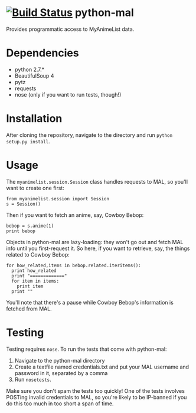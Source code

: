 [![Build Status](https://travis-ci.org/shaldengeki/python-mal.svg)](https://travis-ci.org/shaldengeki/python-mal)
python-mal
==========

Provides programmatic access to MyAnimeList data.

Dependencies
============

- python 2.7.*
- BeautifulSoup 4
- pytz
- requests
- nose (only if you want to run tests, though!)

Installation
============

After cloning the repository, navigate to the directory and run `python setup.py install`.

Usage
=====

The `myanimelist.session.Session` class handles requests to MAL, so you'll want to create one first:

    from myanimelist.session import Session
    s = Session()

Then if you want to fetch an anime, say, Cowboy Bebop:
  
    bebop = s.anime(1)
    print bebop

Objects in python-mal are lazy-loading: they won't go out and fetch MAL info until you first-request it. So here, if you want to retrieve, say, the things related to Cowboy Bebop:

    for how_related,items in bebop.related.iteritems():
      print how_related
      print "============="
      for item in items:
        print item
      print ""

You'll note that there's a pause while Cowboy Bebop's information is fetched from MAL.

Testing
=======

Testing requires `nose`. To run the tests that come with python-mal:

  1. Navigate to the python-mal directory
  2. Create a textfile named credentials.txt and put your MAL username and password in it, separated by a comma
  3. Run `nosetests`.

Make sure you don't spam the tests too quickly! One of the tests involves POSTing invalid credentials to MAL, so you're likely to be IP-banned if you do this too much in too short a span of time.